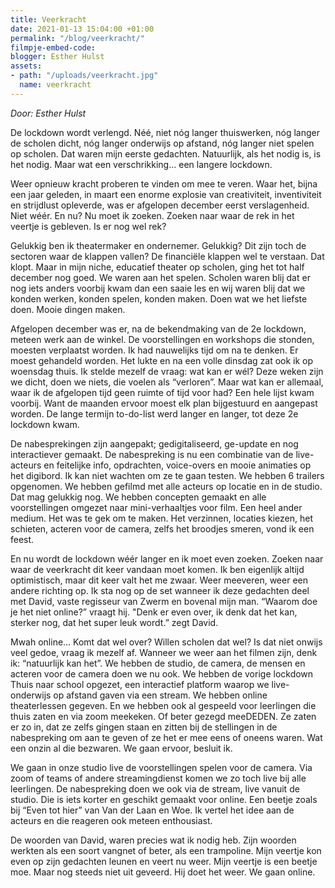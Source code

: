 ```yaml
---
title: Veerkracht
date: 2021-01-13 15:04:00 +01:00
permalink: "/blog/veerkracht/"
filmpje-embed-code: 
blogger: Esther Hulst
assets:
- path: "/uploads/veerkracht.jpg"
  name: veerkracht
---
```


*Door: Esther Hulst*

De lockdown wordt verlengd. Néé, niet nóg langer thuiswerken, nóg langer de scholen dicht,  nóg langer onderwijs op afstand, nóg langer niet spelen op scholen. Dat waren mijn eerste gedachten. Natuurlijk, als het nodig is, is het nodig. Maar wat een verschrikking… een langere lockdown.

Weer opnieuw kracht proberen te vinden om mee te veren. Waar het, bijna een jaar geleden, in maart een enorme explosie van creativiteit, inventiviteit en strijdlust opleverde, was er afgelopen december eerst verslagenheid. Niet wéér. En nu? Nu moet ik zoeken. Zoeken naar waar de rek in het veertje is gebleven. Is er nog wel rek?

Gelukkig ben ik theatermaker en ondernemer. Gelukkig? Dit zijn toch de sectoren waar de klappen vallen? De financiële klappen wel te verstaan. Dat klopt. Maar in mijn niche, educatief theater op scholen, ging het tot half december nog goed. We waren aan het spelen. Scholen waren blij dat er nog iets anders voorbij kwam dan een saaie les en wij waren blij dat we konden werken, konden spelen, konden maken. Doen wat we het liefste doen. Mooie dingen maken.

Afgelopen december was er, na de bekendmaking van de 2e lockdown, meteen werk aan de winkel. De voorstellingen en workshops die stonden, moesten verplaatst worden. Ik had nauwelijks tijd om na te denken. Er moest gehandeld worden. Het lukte en na een volle dinsdag zat ook ik op woensdag thuis. Ik stelde mezelf de vraag: wat kan er wél? Deze weken zijn we dicht, doen we niets, die voelen als “verloren”. Maar wat kan er allemaal, waar ik de afgelopen tijd geen ruimte of tijd voor had? Een hele lijst kwam voorbij. Want de  maanden ervoor moest elk plan bijgestuurd en aangepast worden. De lange termijn to-do-list werd langer en langer, tot deze 2e lockdown kwam.

De nabesprekingen zijn aangepakt; gedigitaliseerd, ge-update en nog interactiever gemaakt. De nabespreking is nu een combinatie van de live-acteurs en feitelijke info, opdrachten, voice-overs en mooie animaties op het digibord. Ik kan niet wachten om ze te gaan testen. We hebben 6 trailers opgenomen. We hebben gefilmd met alle acteurs op locatie en in de studio. Dat mag gelukkig nog. We hebben concepten gemaakt en alle voorstellingen omgezet naar mini-verhaaltjes voor film. Een heel ander medium. Het was te gek om te maken. Het verzinnen, locaties kiezen, het schieten, acteren voor de camera, zelfs het broodjes smeren, vond ik een feest.

En nu wordt de lockdown wéér langer en ik moet even zoeken. Zoeken naar waar de veerkracht dit keer vandaan moet komen. Ik ben eigenlijk altijd optimistisch, maar dit keer valt het me zwaar. Weer meeveren, weer een andere richting op. Ik sta nog op de set wanneer ik deze gedachten deel met David, vaste regisseur van Zwerm en bovenal mijn man. “Waarom doe je het niet online?” vraagt hij. "Denk er even over, ik denk dat het kan, sterker nog, dat het super leuk wordt.” zegt David.

Mwah online… Komt dat wel over? Willen scholen dat wel? Is dat niet onwijs veel gedoe, vraag ik mezelf af. Wanneer we weer aan het filmen zijn, denk ik: “natuurlijk kan het”. We hebben de studio, de camera, de mensen en acteren voor de camera doen we nu ook. We hebben de vorige lockdown Thuis naar school opgezet, een interactief platform waarop we live-onderwijs op afstand gaven via een stream. We hebben online theaterlessen gegeven.  En we hebben ook al gespeeld voor leerlingen die thuis zaten en via zoom meekeken. Of beter gezegd meeDEDEN. Ze zaten er zo in, dat ze zelfs gingen staan en zitten bij de stellingen in de nabespreking om aan te geven of ze het er mee eens of oneens waren. Wat een onzin al die bezwaren. We gaan ervoor, besluit ik. 

We gaan in onze studio live de voorstellingen spelen voor de camera. Via zoom of teams of andere streamingdienst komen we zo toch live bij alle leerlingen. De nabespreking doen we ook via de stream, live vanuit de studio. Die is iets korter en geschikt gemaakt voor online. Een beetje zoals bij “Even tot hier” van Van der Laan en Woe. Ik vertel het idee aan de acteurs en die reageren ook meteen enthousiast. 

De woorden van David, waren precies wat ik nodig heb. Zijn woorden werkten als een soort vangnet of beter, als een trampoline. Mijn veertje kon even op zijn gedachten leunen en veert nu weer. Mijn veertje is een beetje moe. Maar nog steeds niet uit geveerd. Hij doet het weer. We gaan online.

